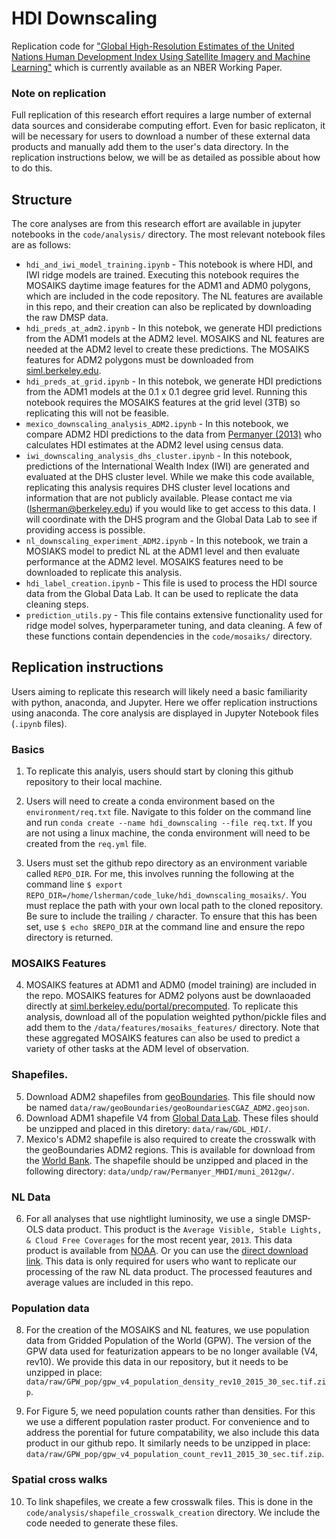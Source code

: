 # HDI Downscaling
Replication code for ["Global High-Resolution Estimates of the United Nations Human Development Index Using Satellite Imagery and Machine Learning"](https://www.nber.org/papers/w31044) which is currently available as an NBER Working Paper.


### Note on replication
Full replication of this research effort requires a large number of external data sources and considerabe computing effort. Even for basic replicaton, it will be necessary for users to download a number of these external data products and manually add them to the user's data directory. In the replication instructions below, we will be as detailed as possible about how to do this. 

## Structure

The core analyses are from this research effort are available in jupyter notebooks in the `code/analysis/` directory. The most relevant notebook files are as follows:

- `hdi_and_iwi_model_training.ipynb` - This notebook is where HDI, and IWI ridge models are trained. Executing this notebook requires the MOSAIKS daytime image features for the ADM1 and ADM0 polygons, which are included in the code repository. The NL features are available in this repo, and their creation can also be replicated by downloading the raw DMSP data. 
- `hdi_preds_at_adm2.ipynb` - In this notebok, we generate HDI predictions from the ADM1 models at the ADM2 level. MOSAIKS and NL features are needed at the ADM2 level to create these predictions. The MOSAIKS features for ADM2 polygons must be downloaded from [siml.berkeley.edu](siml.berkeley.edu/portal/precomputed).
- `hdi_preds_at_grid.ipynb` - In this notebok, we generate HDI predictions from the ADM1 models at the 0.1 x 0.1 degree grid level. Running this notebook requires the MOSAIKS features at the grid level (3TB) so replicating this will not be feasible. 
- `mexico_downscaling_analysis_ADM2.ipynb` - In this notebook, we compare ADM2 HDI predictions to the data from [Permanyer (2013)](https://www.sciencedirect.com/science/article/abs/pii/S0305750X1200294X) who calculates HDI estimates at the ADM2 level using census data. 
- `iwi_downscaling_analysis_dhs_cluster.ipynb` - In this notebook, predictions of the International Wealth Index (IWI) are generated and evaluated at the DHS cluster level. While we make this code available, replicating this analysis requires DHS cluster level locations and information that are not publicly available. Please contact me via (lsherman@berkeley.edu) if you would like to get access to this data. I will coordinate with the DHS program and the Global Data Lab to see if providing access is possible. 
- `nl_downscaling_experiment_ADM2.ipynb` - In this notebook, we train a MOSIAKS model to predict NL at the ADM1 level and then evaluate performance at the ADM2 level. MOSAIKS features need to be downloaded to replicate this analysis.
- `hdi_label_creation.ipynb` - This file is used to process the HDI source data from the Global Data Lab. It can be used to replicate the data cleaning steps.
- `prediction_utils.py` - This file contains extensive functionality used for ridge model solves, hyperparameter tuning, and data cleaning. A few of these functions contain dependencies in the `code/mosaiks/` directory. 



## Replication instructions

Users aiming to replicate this research will likely need a basic familiarity with python, anaconda, and Jupyter. Here we offer replication instructions using anaconda. The core analysis are displayed in Jupyter Notebook files (`.ipynb` files). 

### Basics
1. To replicate this analyis, users should start by cloning this github repository to their local machine. 

2. Users will need to create a conda environment based on the `environment/req.txt` file. Navigate to this folder on the command line and run `conda create --name hdi_downscaling --file req.txt`. If you are not using a linux machine, the conda environment will need to be created from the `req.yml` file.

3. Users must set the github repo directory as an environment variable called `REPO_DIR`. For me, this involves running the following at the command line `$ export REPO_DIR=/home/lsherman/code_luke/hdi_downscaling_mosaiks/`. You must replace the path with your own local path to the cloned repository. Be sure to include the trailing `/` character. To ensure that this has been set, use `$ echo $REPO_DIR` at the command line and ensure the repo directory is returned.


### MOSAIKS Features
4. MOSAIKS features at ADM1 and ADM0 (model training) are included in the repo. MOSAIKS features for ADM2 polyons aust be downlaoaded directly at [siml.berkeley.edu/portal/precomputed](https://siml.berkeley.edu/portal/precomputed/). To replicate this analysis, download all of the population weighted python/pickle files and add them to the `/data/features/mosaiks_features/` directory. Note that these aggregated MOSAIKS features can also be used to predict a variety of other tasks at the ADM level of observation.

### Shapefiles.
5. Download ADM2 shapefiles from [geoBoundaries](https://www.geoboundaries.org/data/geoBoundariesCGAZ-3_0_0/ADM2/simplifyRatio_100/geoBoundariesCGAZ_ADM2.geojson). This file should now be named `data/raw/geoBoundaries/geoBoundariesCGAZ_ADM2.geojson`. 
6. Download ADM1 shapefile V4 from [Global Data Lab](https://globaldatalab.org/mygdl/downloads/shapefiles/). These files should be unzipped and placed in this diretory: `data/raw/GDL_HDI/`.
7. Mexico's ADM2 shapefile is also required to create the crosswalk with the geoBoundaries ADM2 regions. This is available for download from the [World Bank](https://datacatalog.worldbank.org/search/dataset/0039294). The shapefile should be unzipped and placed in the following directory: `data/undp/raw/Permanyer_MHDI/muni_2012gw/`.

### NL Data
6. For all analyses that use nightlight luminosity, we use a single DMSP-OLS data product. This product is the `Average Visible, Stable Lights, & Cloud Free Coverages` for the most recent year, `2013`. This data product is available from [NOAA](https://ngdc.noaa.gov/eog/dmsp/downloadV4composites.html). Or you can use the [direct download link](https://ngdc.noaa.gov/eog/data/web_data/v4composites/F182013.v4.tar). This data is only required for users who want to replicate our processing of the raw NL data product. The processed feautures and average values are included in this repo.

### Population data
8. For the creation of the MOSAIKS and NL features, we use population data from Gridded Population of the World (GPW). The version of the GPW data used for featurization appears to be no longer available (V4, rev10). We provide this data in our repository, but it needs to be unzipped in place: `data/raw/GPW_pop/gpw_v4_population_density_rev10_2015_30_sec.tif.zip`. 

9. For Figure 5, we need population counts rather than densities. For this we use a different population raster product. For convenience and to address the porential for future compatability, we also include this data product in our github repo. It similarly needs to be unzipped in place: `data/raw/GPW_pop/gpw_v4_population_count_rev11_2015_30_sec.tif.zip`. 

### Spatial cross walks
10. To link shapefiles, we create a few crosswalk files. This is done in the `code/analysis/shapefile_crosswalk_creation` directory. We include the code needed to generate these files.
